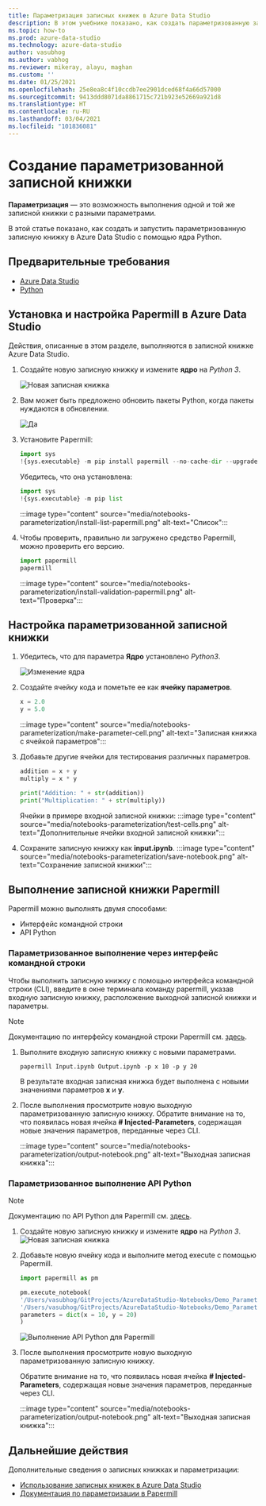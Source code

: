 ```yaml
---
title: Параметризация записных книжек в Azure Data Studio
description: В этом учебнике показано, как создать параметризованную записную книжку в Azure Data Studio.
ms.topic: how-to
ms.prod: azure-data-studio
ms.technology: azure-data-studio
author: vasubhog
ms.author: vabhog
ms.reviewer: mikeray, alayu, maghan
ms.custom: ''
ms.date: 01/25/2021
ms.openlocfilehash: 25e8ea8c4f10ccdb7ee2901dced68f4a66d57000
ms.sourcegitcommit: 9413ddd8071da8861715c721b923e52669a921d8
ms.translationtype: HT
ms.contentlocale: ru-RU
ms.lasthandoff: 03/04/2021
ms.locfileid: "101836081"
---
```

# <a name="create-a-parameterized-notebook"></a>Создание параметризованной записной книжки

**Параметризация** — это возможность выполнения одной и той же записной книжки с разными параметрами.

В этой статье показано, как создать и запустить параметризованную записную книжку в Azure Data Studio с помощью ядра Python.

## <a name="prerequisites"></a>Предварительные требования

- [Azure Data Studio](../download-azure-data-studio.md)
- [Python](https://www.python.org/downloads/)

## <a name="install-and-set-up-papermill-in-azure-data-studio"></a>Установка и настройка Papermill в Azure Data Studio

Действия, описанные в этом разделе, выполняются в записной книжке Azure Data Studio.

1. Создайте новую записную книжку и измените **ядро** на *Python 3*.

   ![Новая записная книжка](media/notebooks-kqlmagic/install-new-notebook.png)

2. Вам может быть предложено обновить пакеты Python, когда пакеты нуждаются в обновлении.

   ![Да](media/notebooks-kqlmagic/install-python-yes.png)

3. Установите Papermill:

   ```python
   import sys
   !{sys.executable} -m pip install papermill --no-cache-dir --upgrade
   ```

   Убедитесь, что она установлена:

   ```python
   import sys
   !{sys.executable} -m pip list
   ```

   :::image type="content" source="media/notebooks-parameterization/install-list-papermill.png" alt-text="Список":::

5. Чтобы проверить, правильно ли загружено средство Papermill, можно проверить его версию.

   ```python
   import papermill
   papermill
   ```

   :::image type="content" source="media/notebooks-parameterization/install-validation-papermill.png" alt-text="Проверка":::

## <a name="set-up-a-parameterized-notebook"></a>Настройка параметризованной записной книжки

1. Убедитесь, что для параметра **Ядро** установлено *Python3*.

   ![Изменение ядра](media/notebooks-kqlmagic/change-kernel.png)

2. Создайте ячейку кода и пометьте ее как **ячейку параметров**.

   ```python
   x = 2.0
   y = 5.0
   ```

   :::image type="content" source="media/notebooks-parameterization/make-parameter-cell.png" alt-text="Записная книжка с ячейкой параметров":::

3. Добавьте другие ячейки для тестирования различных параметров.

   ```python
   addition = x + y
   multiply = x * y
   ```

   ```python
   print("Addition: " + str(addition))
   print("Multiplication: " + str(multiply))
   ```

   Ячейки в примере входной записной книжки: :::image type="content" source="media/notebooks-parameterization/test-cells.png" alt-text="Дополнительные ячейки входной записной книжки":::

4. Сохраните записную книжку как **input.ipynb**.
   :::image type="content" source="media/notebooks-parameterization/save-notebook.png" alt-text="Сохранение записной книжки":::

## <a name="how-to-execute-papermill-notebook"></a>Выполнение записной книжки Papermill

Papermill можно выполнять двумя способами:

- Интерфейс командной строки
- API Python

### <a name="parameterized-cli-execution"></a>Параметризованное выполнение через интерфейс командной строки

Чтобы выполнить записную книжку с помощью интерфейса командной строки (CLI), введите в окне терминала команду papermill, указав входную записную книжку, расположение выходной записной книжки и параметры.

> [!Note]
   > Документацию по интерфейсу командной строки Papermill см. [здесь](https://papermill.readthedocs.io/en/latest/usage-execute.html#execute-via-cli).

1. Выполните входную записную книжку с новыми параметрами.

   ```shell
   papermill Input.ipynb Output.ipynb -p x 10 -p y 20
   ```

   В результате входная записная книжка будет выполнена с новыми значениями параметров **x** и **y**.

2. После выполнения просмотрите новую выходную параметризованную записную книжку.
   Обратите внимание на то, что появилась новая ячейка **# Injected-Parameters**, содержащая новые значения параметров, переданные через CLI.

   :::image type="content" source="media/notebooks-parameterization/output-notebook.png" alt-text="Выходная записная книжка":::

### <a name="parameterized-python-api-execution"></a>Параметризованное выполнение API Python

> [!Note]
   > Документацию по API Python для Papermill см. [здесь](https://papermill.readthedocs.io/en/latest/usage-execute.html#execute-via-the-python-api).

1. Создайте новую записную книжку и измените **ядро** на *Python 3*.
   ![Новая записная книжка](media/notebooks-kqlmagic/install-new-notebook.png)

2. Добавьте новую ячейку кода и выполните метод execute с помощью Papermill.

   ```python
   import papermill as pm

   pm.execute_notebook(
   '/Users/vasubhog/GitProjects/AzureDataStudio-Notebooks/Demo_Parameterization/Input.ipynb',
   '/Users/vasubhog/GitProjects/AzureDataStudio-Notebooks/Demo_Parameterization/Output.ipynb',
   parameters = dict(x = 10, y = 20)
   )
   ```

   ![Выполнение API Python для Papermill](media/notebooks-parameterization/python-api-execute.png)

3. После выполнения просмотрите новую выходную параметризованную записную книжку.

   Обратите внимание на то, что появилась новая ячейка **# Injected-Parameters**, содержащая новые значения параметров, переданные через CLI.

   :::image type="content" source="media/notebooks-parameterization/output-notebook.png" alt-text="Выходная записная книжка":::

## <a name="next-steps"></a>Дальнейшие действия

Дополнительные сведения о записных книжках и параметризации:

- [Использование записных книжек в Azure Data Studio](./notebooks-guidance.md)
- [Документация по параметризации в Papermill](https://papermill.readthedocs.io/en/latest/index.html)